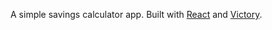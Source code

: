 A simple savings calculator app. Built with [React](https://github.com/facebook/react) and [Victory](https://github.com/formidablelabs/victory).
